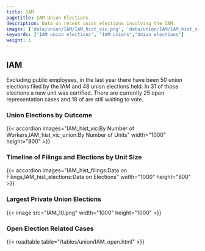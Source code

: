 ```yaml
---
title: IAM
pagetitle: IAM Union Elections
description: Data on recent union elections involving the IAM.
images: ['data/union/IAM/IAM_hist_vic.png', 'data/union/IAM/IAM_hist_size.png', 'data/union/IAM/IAM_10.png']
keywords: ["IAM union elections", "IAM unions","Union elections"]
weight: 1
---
```

##  IAM

Excluding public employees, in the last year there have been 50 union elections filed by the IAM and 48 union elections held. In 31 of those elections a new unit was certified. There are currently 25 open representation cases and 18 of are still waiting to vote.

### Union Elections by Outcome
{{< accordion images="IAM_hist_vic:By Number of Workers,IAM_hist_vic_union:By Number of Units" width="1000" height="800" >}}

### Timeline of Filings and Elections by Unit Size
{{< accordion images="IAM_hist_filings:Data on Filings,IAM_hist_elections:Data on Elections" width="1000" height="800" >}}

### Largest Private Union Elections
{{< image src="IAM_10.png" width="1000" height="1000"  >}}

### Open Election Related Cases
{{< readtable table="/tables/union/IAM_open.html" >}}


